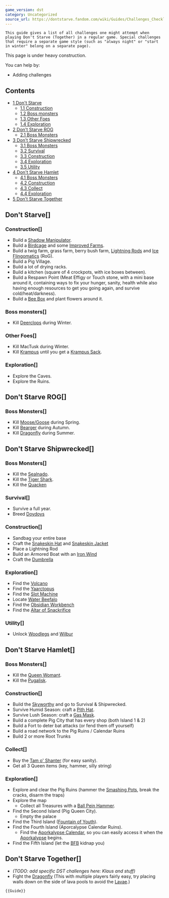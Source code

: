 ```yaml
---
game_version: dst
category: Uncategorized
source_url: https://dontstarve.fandom.com/wiki/Guides/Challenges_Checklist
---
```


```
This guide gives a list of all challenges one might attempt when playing Don't Starve (Together) in a regular game. Special challenges that require a separate game style (such as "always night" or "start in winter" belong on a separate page).

```

This page is under heavy construction.

You can help by:

* Adding challenges

## Contents

* [1 Don't Starve](#Don't_Starve)
  + [1.1 Construction](#Construction)
  + [1.2 Boss monsters](#Boss_monsters)
  + [1.3 Other Foes](#Other_Foes)
  + [1.4 Exploration](#Exploration)
* [2 Don't Starve ROG](#Don't_Starve_ROG)
  + [2.1 Boss Monsters](#Boss_Monsters_2)
* [3 Don't Starve Shipwrecked](#Don't_Starve_Shipwrecked)
  + [3.1 Boss Monsters](#Boss_Monsters_3)
  + [3.2 Survival](#Survival)
  + [3.3 Construction](#Construction_2)
  + [3.4 Exploration](#Exploration_2)
  + [3.5 Utility](#Utility)
* [4 Don't Starve Hamlet](#Don't_Starve_Hamlet)
  + [4.1 Boss Monsters](#Boss_Monsters_4)
  + [4.2 Construction](#Construction_3)
  + [4.3 Collect](#Collect)
  + [4.4 Exploration](#Exploration_3)
* [5 Don't Starve Together](#Don't_Starve_Together)

## Don't Starve[]

### Construction[]

* Build a [Shadow Manipulator](/wiki/Shadow_Manipulator "Shadow Manipulator").
* Build a [Birdcage](/wiki/Birdcage "Birdcage") and some [Improved Farms](/wiki/Improved_Farms "Improved Farms").
* Build a twig farm, grass farm, berry bush farm, [Lightning Rods](/wiki/Lightning_Rod "Lightning Rod") and [Ice Flingomatics](/wiki/Ice_Flingomatic "Ice Flingomatic") (RoG).
* Build a Pig Village.
* Build a lot of drying racks.
* Build a kitchen (square of 4 crockpots, with ice boxes between).
* Build a Respawn Point (Meat Effigy or Touch stone, with a mini base around it, containing ways to fix your hunger, sanity, health while also having enough resources to get you going again, and survive cold/heat/darkness).
* Build a [Bee Box](/wiki/Bee_Box "Bee Box") and plant flowers around it.

### Boss monsters[]

* Kill [Deerclops](/wiki/Deerclops "Deerclops") during Winter.

### Other Foes[]

* Kill MacTusk during Winter.
* Kill [Krampus](/wiki/Krampus "Krampus") until you get a [Krampus Sack](/wiki/Krampus_Sack "Krampus Sack").

### Exploration[]

* Explore the Caves.
* Explore the Ruins.

## Don't Starve ROG[]

### Boss Monsters[]

* Kill [Moose/Goose](/wiki/Moose/Goose "Moose/Goose") during Spring.
* Kill [Bearger](/wiki/Bearger "Bearger") during Autumn.
* Kill [Dragonfly](/wiki/Dragonfly "Dragonfly") during Summer.

## Don't Starve Shipwrecked[]

### Boss Monsters[]

* Kill the [Sealnado](/wiki/Sealnado "Sealnado").
* Kill the [Tiger Shark](/wiki/Tiger_Shark "Tiger Shark").
* Kill the [Quacken](https://dontstarve.fandom.com/wiki/Quacken)

### Survival[]

* Survive a full year.
* Breed [Doydoys](https://dontstarve.fandom.com/wiki/Doydoy)

### Construction[]

* Sandbag your entire base
* Craft the [Snakeskin Hat](https://dontstarve.fandom.com/wiki/Snakeskin_Hat) and [Snakeskin Jacket](https://dontstarve.fandom.com/wiki/Snakeskin_Jacket)
* Place a Lightning Rod
* Build an Armored Boat with an [Iron Wind](https://dontstarve.fandom.com/wiki/Sail)
* Craft the [Dumbrella](https://dontstarve.fandom.com/wiki/Dumbrella)

### Exploration[]

* Find the [Volcano](https://dontstarve.fandom.com/wiki/Volcano)
* Find the [Yaarctopus](https://dontstarve.fandom.com/wiki/Yaarctopus)
* Find the [Slot Machine](https://dontstarve.fandom.com/wiki/Slot_Machine)
* Locate [Water Beefalo](https://dontstarve.fandom.com/wiki/Water_Beefalo)
* Find the [Obsidian Workbench](https://dontstarve.fandom.com/wiki/Obsidian_Workbench)
* Find the [Altar of Snackrifice](https://dontstarve.fandom.com/wiki/Volcano_Altar_of_Snackrifice)

### Utility[]

* Unlock [Woodlegs](https://dontstarve.fandom.com/wiki/Woodlegs) and [Wilbur](https://dontstarve.fandom.com/wiki/Wilbur)

## Don't Starve Hamlet[]

### Boss Monsters[]

* Kill the [Queen Womant](/wiki/Queen_Womant "Queen Womant").
* Kill the [Pugalisk](/wiki/Pugalisk "Pugalisk").

### Construction[]

* Build the [Skyworthy](/wiki/Skyworthy "Skyworthy") and go to Survival & Shipwrecked.
* Survive Humid Season: craft a [Pith Hat](/wiki/Pith_Hat "Pith Hat").
* Survive Lush Season: craft a [Gas Mask](/wiki/Gas_Mask "Gas Mask").
* Build a complete Pig City that has every shop (both Island 1 & 2)
* Build a Fort to deter bat attacks (or fend them off yourself)
* Build a road network to the Pig Ruins / Calendar Ruins
* Build 2 or more Root Trunks

### Collect[]

* Buy the [Tam o' Shanter](/wiki/Tam_o%27_Shanter "Tam o' Shanter") (for easy sanity).
* Get all 3 Queen items (key, hammer, silly string)

### Exploration[]

* Explore and clear the Pig Ruins (hammer the [Smashing Pots](/wiki/A_Smashing_Pot "A Smashing Pot"), break the cracks, disarm the traps)
* Explore the map
  + Collect all Treasures with a [Ball Pein Hammer](/wiki/Ball_Pein_Hammer "Ball Pein Hammer").
* Find the Second Island (Pig Queen City).
  + Empty the palace
* Find the Third Island ([Fountain of Youth](/wiki/Fountain_of_Youth "Fountain of Youth")).
* Find the Fourth Island (Aporcalypse Calendar Ruins).
  + Find the [Aporkalypse Calendar](/wiki/Aporkalypse_Calendar "Aporkalypse Calendar"), so you can easily access it when the [Aporkalypse](/wiki/Aporkalypse "Aporkalypse") begins.
* Find the Fifth Island (let the [BFB](/wiki/BFB "BFB") kidnap you)

## Don't Starve Together[]

* *(TODO: add specific DST challenges here: Klaus and stuff)*
* Fight the [Dragonfly](/wiki/Dragonfly "Dragonfly") (This with multiple players fairly easy, try placing walls down on the side of lava pools to avoid the [Lavae](/wiki/Lavae "Lavae").)

```
{{Guide}}

```